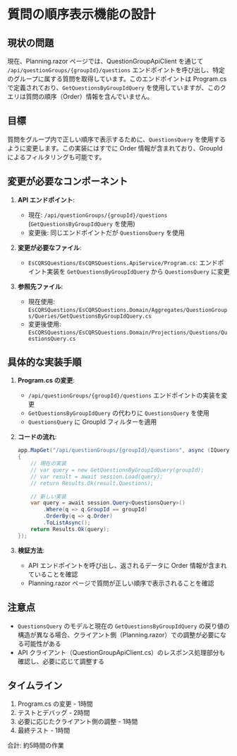 # 質問の順序表示機能の設計

## 現状の問題

現在、Planning.razor ページでは、QuestionGroupApiClient を通じて `/api/questionGroups/{groupId}/questions` エンドポイントを呼び出し、特定のグループに属する質問を取得しています。このエンドポイントは Program.cs で定義されており、`GetQuestionsByGroupIdQuery` を使用していますが、このクエリは質問の順序（Order）情報を含んでいません。

## 目標

質問をグループ内で正しい順序で表示するために、`QuestionsQuery` を使用するように変更します。この実装にはすでに Order 情報が含まれており、GroupId によるフィルタリングも可能です。

## 変更が必要なコンポーネント

1. **API エンドポイント**: 
   - 現在: `/api/questionGroups/{groupId}/questions` (`GetQuestionsByGroupIdQuery` を使用)
   - 変更後: 同じエンドポイントだが `QuestionsQuery` を使用

2. **変更が必要なファイル**:
   - `EsCQRSQuestions/EsCQRSQuestions.ApiService/Program.cs`: 
     エンドポイント実装を `GetQuestionsByGroupIdQuery` から `QuestionsQuery` に変更

3. **参照先ファイル**:
   - 現在使用: `EsCQRSQuestions/EsCQRSQuestions.Domain/Aggregates/QuestionGroups/Queries/GetQuestionsByGroupIdQuery.cs`
   - 変更後使用: `EsCQRSQuestions/EsCQRSQuestions.Domain/Projections/Questions/QuestionsQuery.cs`

## 具体的な実装手順

1. **Program.cs の変更**:
   - `/api/questionGroups/{groupId}/questions` エンドポイントの実装を変更
   - `GetQuestionsByGroupIdQuery` の代わりに `QuestionsQuery` を使用
   - `QuestionsQuery` に GroupId フィルターを適用

2. **コードの流れ**:
   ```csharp
   app.MapGet("/api/questionGroups/{groupId}/questions", async (IQuerySession session, Guid groupId) => 
   {
       // 現在の実装
       // var query = new GetQuestionsByGroupIdQuery(groupId);
       // var result = await session.Load(query);
       // return Results.Ok(result.Questions);
       
       // 新しい実装
       var query = await session.Query<QuestionsQuery>()
           .Where(q => q.GroupId == groupId)
           .OrderBy(q => q.Order)
           .ToListAsync();
       return Results.Ok(query);
   });
   ```

3. **検証方法**:
   - API エンドポイントを呼び出し、返されるデータに Order 情報が含まれていることを確認
   - Planning.razor ページで質問が正しい順序で表示されることを確認

## 注意点

- `QuestionsQuery` のモデルと現在の `GetQuestionsByGroupIdQuery` の戻り値の構造が異なる場合、クライアント側（Planning.razor）での調整が必要になる可能性がある
- API クライアント（QuestionGroupApiClient.cs）のレスポンス処理部分も確認し、必要に応じて調整する

## タイムライン

1. Program.cs の変更 - 1時間
2. テストとデバッグ - 2時間
3. 必要に応じたクライアント側の調整 - 1時間
4. 最終テスト - 1時間

合計: 約5時間の作業
